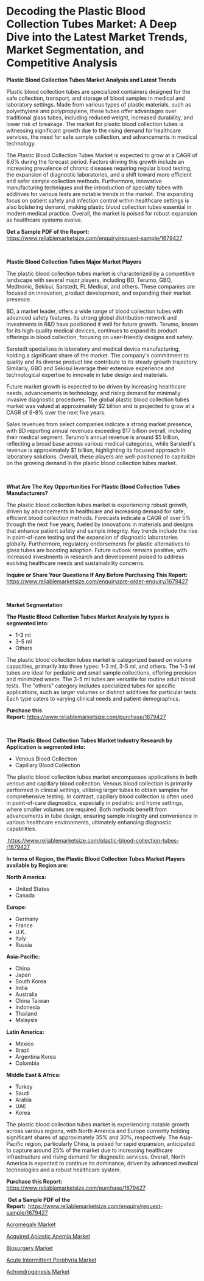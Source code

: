 <p><h1>Decoding the Plastic Blood Collection Tubes Market: A Deep Dive into the Latest Market Trends, Market Segmentation, and Competitive Analysis</h1></p><p><strong>Plastic Blood Collection Tubes Market Analysis and Latest Trends</strong></p>
<p><p>Plastic blood collection tubes are specialized containers designed for the safe collection, transport, and storage of blood samples in medical and laboratory settings. Made from various types of plastic materials, such as polyethylene and polypropylene, these tubes offer advantages over traditional glass tubes, including reduced weight, increased durability, and lower risk of breakage. The market for plastic blood collection tubes is witnessing significant growth due to the rising demand for healthcare services, the need for safe sample collection, and advancements in medical technology.</p><p>The Plastic Blood Collection Tubes Market is expected to grow at a CAGR of 8.6% during the forecast period. Factors driving this growth include an increasing prevalence of chronic diseases requiring regular blood testing, the expansion of diagnostic laboratories, and a shift toward more efficient and safer sample collection methods. Furthermore, innovative manufacturing techniques and the introduction of specialty tubes with additives for various tests are notable trends in the market. The expanding focus on patient safety and infection control within healthcare settings is also bolstering demand, making plastic blood collection tubes essential in modern medical practice. Overall, the market is poised for robust expansion as healthcare systems evolve.</p></p>
<p><strong>Get a Sample PDF of the Report:&nbsp;</strong> <a href="https://www.reliablemarketsize.com/enquiry/request-sample/1679427?utm_campaign=2034&utm_medium=2&utm_source=Github&utm_content=ia&utm_term=03032025&utm_id=plastic-blood-collection-tubes">https://www.reliablemarketsize.com/enquiry/request-sample/1679427</a></p>
<p>&nbsp;</p>
<p><strong>Plastic Blood Collection Tubes Major Market Players</strong></p>
<p><p>The plastic blood collection tubes market is characterized by a competitive landscape with several major players, including BD, Terumo, GBO, Medtronic, Sekisui, Sarstedt, FL Medical, and others. These companies are focused on innovation, product development, and expanding their market presence.</p><p>BD, a market leader, offers a wide range of blood collection tubes with advanced safety features. Its strong global distribution network and investments in R&D have positioned it well for future growth. Terumo, known for its high-quality medical devices, continues to expand its product offerings in blood collection, focusing on user-friendly designs and safety.</p><p>Sarstedt specializes in laboratory and medical device manufacturing, holding a significant share of the market. The company's commitment to quality and its diverse product line contribute to its steady growth trajectory. Similarly, GBO and Sekisui leverage their extensive experience and technological expertise to innovate in tube design and materials.</p><p>Future market growth is expected to be driven by increasing healthcare needs, advancements in technology, and rising demand for minimally invasive diagnostic procedures. The global plastic blood collection tubes market was valued at approximately $2 billion and is projected to grow at a CAGR of 6-8% over the next five years.</p><p>Sales revenues from select companies indicate a strong market presence, with BD reporting annual revenues exceeding $17 billion overall, including their medical segment. Terumo's annual revenue is around $5 billion, reflecting a broad base across various medical categories, while Sarstedt's revenue is approximately $1 billion, highlighting its focused approach in laboratory solutions. Overall, these players are well-positioned to capitalize on the growing demand in the plastic blood collection tubes market.</p></p>
<p>&nbsp;</p>
<p><strong>What Are The Key Opportunities For Plastic Blood Collection Tubes Manufacturers?</strong></p>
<p><p>The plastic blood collection tubes market is experiencing robust growth, driven by advancements in healthcare and increasing demand for safe, efficient blood collection methods. Forecasts indicate a CAGR of over 5% through the next five years, fueled by innovations in materials and designs that enhance patient safety and sample integrity. Key trends include the rise in point-of-care testing and the expansion of diagnostic laboratories globally. Furthermore, regulatory endorsements for plastic alternatives to glass tubes are boosting adoption. Future outlook remains positive, with increased investments in research and development poised to address evolving healthcare needs and sustainability concerns.</p></p>
<p><strong>Inquire or Share Your Questions If Any Before Purchasing This Report:</strong> <a href="https://www.reliablemarketsize.com/enquiry/pre-order-enquiry/1679427?utm_campaign=2034&utm_medium=2&utm_source=Github&utm_content=ia&utm_term=03032025&utm_id=plastic-blood-collection-tubes">https://www.reliablemarketsize.com/enquiry/pre-order-enquiry/1679427</a></p>
<p>&nbsp;</p>
<p><strong>Market Segmentation</strong></p>
<p><strong>The Plastic Blood Collection Tubes Market Analysis by types is segmented into:</strong></p>
<p><ul><li>1-3 ml</li><li>3-5 ml</li><li>Others</li></ul></p>
<p><p>The plastic blood collection tubes market is categorized based on volume capacities, primarily into three types: 1-3 ml, 3-5 ml, and others. The 1-3 ml tubes are ideal for pediatric and small sample collections, offering precision and minimized waste. The 3-5 ml tubes are versatile for routine adult blood tests. The "others" category includes specialized tubes for specific applications, such as larger volumes or distinct additives for particular tests. Each type caters to varying clinical needs and patient demographics.</p></p>
<p><strong>Purchase this Report:&nbsp;</strong><a href="https://www.reliablemarketsize.com/purchase/1679427?utm_campaign=2034&utm_medium=2&utm_source=Github&utm_content=ia&utm_term=03032025&utm_id=plastic-blood-collection-tubes">https://www.reliablemarketsize.com/purchase/1679427</a></p>
<p>&nbsp;</p>
<p><strong>The Plastic Blood Collection Tubes Market Industry Research by Application is segmented into:</strong></p>
<p><ul><li>Venous Blood Collection</li><li>Capillary Blood Collection</li></ul></p>
<p><p>The plastic blood collection tubes market encompasses applications in both venous and capillary blood collection. Venous blood collection is primarily performed in clinical settings, utilizing larger tubes to obtain samples for comprehensive testing. In contrast, capillary blood collection is often used in point-of-care diagnostics, especially in pediatric and home settings, where smaller volumes are required. Both methods benefit from advancements in tube design, ensuring sample integrity and convenience in various healthcare environments, ultimately enhancing diagnostic capabilities.</p></p>
<p><a href="https://www.reliablemarketsize.com/plastic-blood-collection-tubes-r1679427?utm_campaign=2034&utm_medium=2&utm_source=Github&utm_content=ia&utm_term=03032025&utm_id=plastic-blood-collection-tubes">&nbsp;https://www.reliablemarketsize.com/plastic-blood-collection-tubes-r1679427</a></p>
<p><strong>In terms of Region, the Plastic Blood Collection Tubes Market Players available by Region are:</strong></p>
<p>
    <p> <strong> North America: </strong>
        <ul>
            <li>United States</li>
            <li>Canada</li>
        </ul>
        </p> 
    <p> <strong> Europe: </strong>
        <ul>
            <li>Germany</li>
            <li>France</li>
            <li>U.K.</li>
            <li>Italy</li>
            <li>Russia</li>
        </ul>
        </p> 
    <p> <strong> Asia-Pacific: </strong>
        <ul>
            <li>China</li>
            <li>Japan</li>
            <li>South Korea</li>
            <li>India</li>
            <li>Australia</li>
            <li>China Taiwan</li>
            <li>Indonesia</li>
            <li>Thailand</li>
            <li>Malaysia</li>
        </ul>
        </p> 
    <p> <strong> Latin America: </strong>
        <ul>
            <li>Mexico</li>
            <li>Brazil</li>
            <li>Argentina Korea</li>
            <li>Colombia</li>
        </ul>
        </p> 
    <p> <strong> Middle East & Africa: </strong>
        <ul>
            <li>Turkey</li>
            <li>Saudi</li>
            <li>Arabia</li>
            <li>UAE</li>
            <li>Korea</li>
        </ul>
    </p>
    </p>
<p><p>The plastic blood collection tubes market is experiencing notable growth across various regions, with North America and Europe currently holding significant shares of approximately 35% and 30%, respectively. The Asia-Pacific region, particularly China, is poised for rapid expansion, anticipated to capture around 25% of the market due to increasing healthcare infrastructure and rising demand for diagnostic services. Overall, North America is expected to continue its dominance, driven by advanced medical technologies and a robust healthcare system.</p></p>
<p><strong>Purchase this Report: </strong><a href="https://www.reliablemarketsize.com/purchase/1679427?utm_campaign=2034&utm_medium=2&utm_source=Github&utm_content=ia&utm_term=03032025&utm_id=plastic-blood-collection-tubes">https://www.reliablemarketsize.com/purchase/1679427</a></p>
<p>&nbsp;<strong>Get a Sample PDF of the Report:&nbsp;&nbsp;</strong><a href="https://www.reliablemarketsize.com/enquiry/request-sample/1679427?utm_campaign=2034&utm_medium=2&utm_source=Github&utm_content=ia&utm_term=03032025&utm_id=plastic-blood-collection-tubes">https://www.reliablemarketsize.com/enquiry/request-sample/1679427</a></p>
<p><strong></strong></p>
<p><p><a href="https://github.com/petbigbeepjn/Market-Research-Report-List-1/blob/main/acromegaly-market.md?utm_campaign=2034&utm_medium=2&utm_source=Github&utm_content=ia&utm_term=03032025&utm_id=plastic-blood-collection-tubes">Acromegaly Market</a></p><p><a href="https://github.com/arionmp/Market-Research-Report-List-5/blob/main/acquired-aplastic-anemia-market.md?utm_campaign=2034&utm_medium=2&utm_source=Github&utm_content=ia&utm_term=03032025&utm_id=plastic-blood-collection-tubes">Acquired Aplastic Anemia Market</a></p><p><a href="https://github.com/vimar16th/Market-Research-Report-List-7/blob/main/biosurgery-market.md?utm_campaign=2034&utm_medium=2&utm_source=Github&utm_content=ia&utm_term=03032025&utm_id=plastic-blood-collection-tubes">Biosurgery Market</a></p><p><a href="https://github.com/dmitriyvo6rog/Market-Research-Report-List-1/blob/main/acute-intermittent-porphyria-market.md?utm_campaign=2034&utm_medium=2&utm_source=Github&utm_content=ia&utm_term=03032025&utm_id=plastic-blood-collection-tubes">Acute Intermittent Porphyria Market</a></p><p><a href="https://github.com/luckyshygirl/Market-Research-Report-List-7/blob/main/achondrogenesis-market.md?utm_campaign=2034&utm_medium=2&utm_source=Github&utm_content=ia&utm_term=03032025&utm_id=plastic-blood-collection-tubes">Achondrogenesis Market</a></p></p>